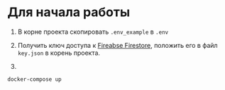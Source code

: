 # Для начала работы

1. В корне проекта скопировать `.env_example` в `.env`

2. Получить ключ доступа к [Fireabse Firestore](https://firebase.google.com/), положить его в файл `key.json` в корень проекта.

3.
```
docker-compose up
```
